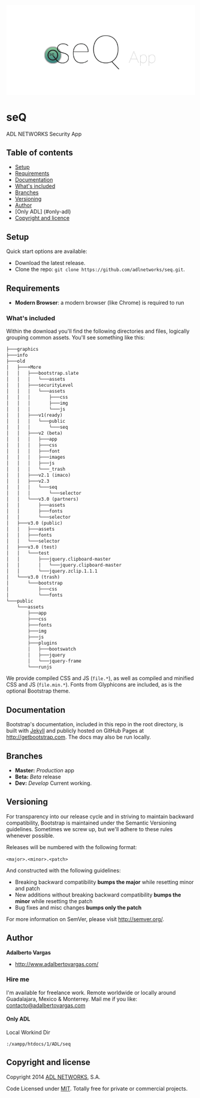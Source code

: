 ![php-login introduction & quickstart placeholder picture](info/placeholder.png)

# seQ
ADL NETWORKS Security App

## Table of contents

 - [Setup](#setup)
 - [Requirements](#requirements)
 - [Documentation](#documentation)
 - [What's included](#What's-included)
 - [Branches](#branches)
 - [Versioning](#versioning)
 - [Author](#author)
 - [Only ADL] (#only-adl)
 - [Copyright and licence](#copyright-and-licence)


## Setup

Quick start options are available:

- Download the latest release.
- Clone the repo: `git clone https://github.com/adlnetworks/seq.git`.

## Requirements

* **Modern Browser**: a modern browser (like Chrome) is required to run

### What's included

Within the download you'll find the following directories and files, logically grouping common assets. You'll see something like this:

```
├───graphics
├───info
├───old
│   ├───+More
│   │   ├───bootstrap.slate
│   │   │   └───assets
│   │   ├───securityLevel
│   │   │   └───assets
│   │   │       ├───css
│   │   │       ├───img
│   │   │       └───js
│   │   ├───v1(ready)
│   │   │   └───public
│   │   │       └───seq
│   │   ├───v2 (beta)
│   │   │   ├───app
│   │   │   ├───css
│   │   │   ├───font
│   │   │   ├───images
│   │   │   ├───js
│   │   │   └───_trash
│   │   ├───v2.1 (imaco)
│   │   ├───v2.3
│   │   │   └───seq
│   │   │       └───selector
│   │   └───v3.0 (partners)
│   │       ├───assets
│   │       ├───fonts
│   │       └───selector
│   ├───v3.0 (public)
│   │   ├───assets
│   │   ├───fonts
│   │   └───selector
│   ├───v3.0 (test)
│   │   └───test
│   │       ├───jquery.clipboard-master
│   │       │   └───jquery.clipboard-master
│   │       └───jquery.zclip.1.1.1
│   └───v3.0 (trash)
│       └───bootstrap
│           ├───css
│           └───fonts
└───public
    └───assets
        ├───app
        ├───css
        ├───fonts
        ├───img
        ├───js
        ├───plugins
        │   ├───bootswatch
        │   ├───jquery
        │   └───jquery-frame
        └───runjs

```

We provide compiled CSS and JS (`file.*`), as well as compiled and minified CSS and JS (`file.min.*`). Fonts from Glyphicons are included, as is the optional Bootstrap theme.

## Documentation

Bootstrap's documentation, included in this repo in the root directory, is built with [Jekyll](http://jekyllrb.com) and publicly hosted on GitHub Pages at <http://getbootstrap.com>. The docs may also be run locally.



## Branches


  * **Master:** *Production* app
  * **Beta:** *Beta* release 
  * **Dev:** *Develop* Current working.

## Versioning

For transparency into our release cycle and in striving to maintain backward compatibility, Bootstrap is maintained under the Semantic Versioning guidelines. Sometimes we screw up, but we'll adhere to these rules whenever possible.

Releases will be numbered with the following format:

`<major>.<minor>.<patch>`

And constructed with the following guidelines:

- Breaking backward compatibility **bumps the major** while resetting minor and patch
- New additions without breaking backward compatibility **bumps the minor** while resetting the patch
- Bug fixes and misc changes **bumps only the patch**

For more information on SemVer, please visit <http://semver.org/>.


## Author

**Adalberto Vargas**

- <http://www.adalbertovargas.com/>

### Hire me

I'm available for freelance work. Remote worldwide or locally around Guadalajara, Mexico & Monterrey. Mail me if you like: contacto@adalbertovargas.com

#### Only ADL

Local Workind Dir
```
:/xampp/htdocs/1/ADL/seq

```
## Copyright and license


Copyright 2014 [ADL NETWORKS](https://www.adlnetworks.com), S.A.

Code Licensed under [MIT](http://www.opensource.org/licenses/mit-license.php). Totally free for private or commercial projects.